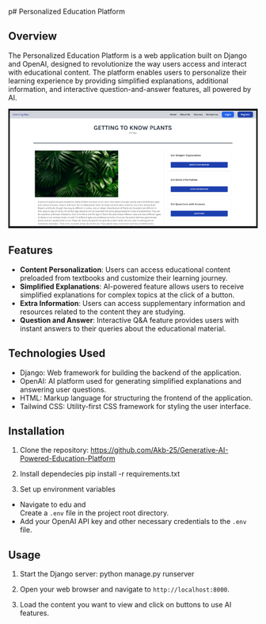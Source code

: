 p# Personalized Education Platform

## Overview
The Personalized Education Platform is a web application built on Django and OpenAI, designed to revolutionize the way users access and interact with educational content. The platform enables users to personalize their learning experience by providing simplified explanations, additional information, and interactive question-and-answer features, all powered by AI.

![Home Page](home.png)

## Features

- **Content Personalization**: Users can access educational content preloaded from textbooks and customize their learning journey.
- **Simplified Explanations**: AI-powered feature allows users to receive simplified explanations for complex topics at the click of a button.
- **Extra Information**: Users can access supplementary information and resources related to the content they are studying.
- **Question and Answer**: Interactive Q&A feature provides users with instant answers to their queries about the educational material.

## Technologies Used
- Django: Web framework for building the backend of the application.
- OpenAI: AI platform used for generating simplified explanations and answering user questions.
- HTML: Markup language for structuring the frontend of the application.
- Tailwind CSS: Utility-first CSS framework for styling the user interface.

## Installation
1. Clone the repository:
https://github.com/Akb-25/Generative-AI-Powered-Education-Platform

2. Install dependecies
pip install -r requirements.txt

3. Set up environment variables
- Navigate to edu and  
 Create a `.env` file in the project root directory.
- Add your OpenAI API key and other necessary credentials to the `.env` file.

## Usage
1. Start the Django server: 
python manage.py runserver

2. Open your web browser and navigate to `http://localhost:8000`.

3. Load the content you want to view and click on buttons to use AI features. 
